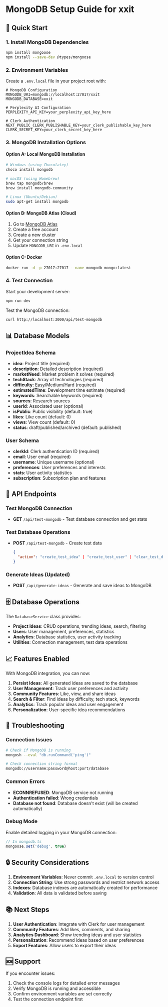 # MongoDB Setup Guide for xxit

## 🚀 Quick Start

### 1. Install MongoDB Dependencies

```bash
npm install mongoose
npm install --save-dev @types/mongoose
```

### 2. Environment Variables

Create a `.env.local` file in your project root with:

```env
# MongoDB Configuration
MONGODB_URI=mongodb://localhost:27017/xxit
MONGODB_DATABASE=xxit

# Perplexity AI Configuration
PERPLEXITY_API_KEY=your_perplexity_api_key_here

# Clerk Authentication
NEXT_PUBLIC_CLERK_PUBLISHABLE_KEY=your_clerk_publishable_key_here
CLERK_SECRET_KEY=your_clerk_secret_key_here
```

### 3. MongoDB Installation Options

#### Option A: Local MongoDB Installation
```bash
# Windows (using Chocolatey)
choco install mongodb

# macOS (using Homebrew)
brew tap mongodb/brew
brew install mongodb-community

# Linux (Ubuntu/Debian)
sudo apt-get install mongodb
```

#### Option B: MongoDB Atlas (Cloud)
1. Go to [MongoDB Atlas](https://www.mongodb.com/atlas)
2. Create a free account
3. Create a new cluster
4. Get your connection string
5. Update `MONGODB_URI` in `.env.local`

#### Option C: Docker
```bash
docker run -d -p 27017:27017 --name mongodb mongo:latest
```

### 4. Test Connection

Start your development server:
```bash
npm run dev
```

Test the MongoDB connection:
```bash
curl http://localhost:3000/api/test-mongodb
```

## 📊 Database Models

### ProjectIdea Schema
- **idea**: Project title (required)
- **description**: Detailed description (required)
- **marketNeed**: Market problem it solves (required)
- **techStack**: Array of technologies (required)
- **difficulty**: Easy/Medium/Hard (required)
- **estimatedTime**: Development time estimate (required)
- **keywords**: Searchable keywords (required)
- **sources**: Research sources
- **userId**: Associated user (optional)
- **isPublic**: Public visibility (default: true)
- **likes**: Like count (default: 0)
- **views**: View count (default: 0)
- **status**: draft/published/archived (default: published)

### User Schema
- **clerkId**: Clerk authentication ID (required)
- **email**: User email (required)
- **username**: Unique username (optional)
- **preferences**: User preferences and interests
- **stats**: User activity statistics
- **subscription**: Subscription plan and features

## 🔧 API Endpoints

### Test MongoDB Connection
- **GET** `/api/test-mongodb` - Test database connection and get stats

### Test Database Operations
- **POST** `/api/test-mongodb` - Create test data
  ```json
  {
    "action": "create_test_idea" | "create_test_user" | "clear_test_data"
  }
  ```

### Generate Ideas (Updated)
- **POST** `/api/generate-ideas` - Generate and save ideas to MongoDB

## 🗄️ Database Operations

The `DatabaseService` class provides:

- **Project Ideas**: CRUD operations, trending ideas, search, filtering
- **Users**: User management, preferences, statistics
- **Analytics**: Database statistics, user activity tracking
- **Utilities**: Connection management, test data operations

## 📈 Features Enabled

With MongoDB integration, you can now:

1. **Persist Ideas**: All generated ideas are saved to the database
2. **User Management**: Track user preferences and activity
3. **Community Features**: Like, view, and share ideas
4. **Search & Filter**: Find ideas by difficulty, tech stack, keywords
5. **Analytics**: Track popular ideas and user engagement
6. **Personalization**: User-specific idea recommendations

## 🚨 Troubleshooting

### Connection Issues
```bash
# Check if MongoDB is running
mongosh --eval "db.runCommand('ping')"

# Check connection string format
mongodb://username:password@host:port/database
```

### Common Errors
- **ECONNREFUSED**: MongoDB service not running
- **Authentication failed**: Wrong credentials
- **Database not found**: Database doesn't exist (will be created automatically)

### Debug Mode
Enable detailed logging in your MongoDB connection:
```typescript
// In mongodb.ts
mongoose.set('debug', true)
```

## 🔒 Security Considerations

1. **Environment Variables**: Never commit `.env.local` to version control
2. **Connection String**: Use strong passwords and restrict network access
3. **Indexes**: Database indexes are automatically created for performance
4. **Validation**: All data is validated before saving

## 📚 Next Steps

1. **User Authentication**: Integrate with Clerk for user management
2. **Community Features**: Add likes, comments, and sharing
3. **Analytics Dashboard**: Show trending ideas and user statistics
4. **Personalization**: Recommend ideas based on user preferences
5. **Export Features**: Allow users to export their ideas

## 🆘 Support

If you encounter issues:
1. Check the console logs for detailed error messages
2. Verify MongoDB is running and accessible
3. Confirm environment variables are set correctly
4. Test the connection endpoint first
